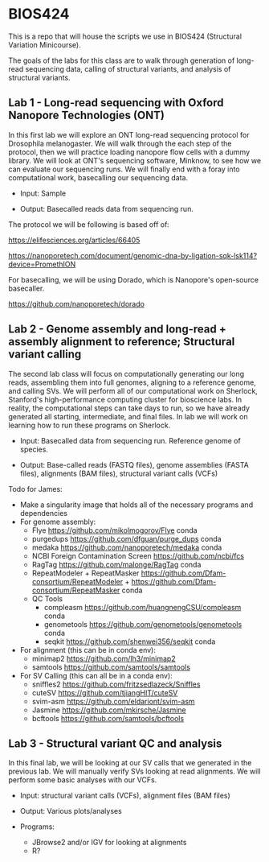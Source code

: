 # BIOS424
This is a repo that will house the scripts we use in BIOS424 (Structural Variation Minicourse).

The goals of the labs for this class are to walk through generation of long-read sequencing data, calling of structural variants, and analysis of structural variants.

## Lab 1 - Long-read sequencing with Oxford Nanopore Technologies (ONT)
In this first lab we will explore an ONT long-read sequencing protocol for Drosophila melanogaster.
We will walk through the each step of the protocol, then we will practice loading nanopore flow cells with a dummy library.
We will look at ONT's sequencing software, Minknow, to see how we can evaluate our sequencing runs.
We will finally end with a foray into computational work, basecalling our sequencing data.

- Input: Sample

- Output: Basecalled reads data from sequencing run.

The protocol we will be following is based off of:

https://elifesciences.org/articles/66405

https://nanoporetech.com/document/genomic-dna-by-ligation-sqk-lsk114?device=PromethION

For basecalling, we will be using Dorado, which is Nanopore's open-source basecaller.

https://github.com/nanoporetech/dorado

## Lab 2 - Genome assembly and long-read + assembly alignment to reference; Structural variant calling
The second lab class will focus on computationally generating our long reads, assembling them into full genomes, aligning to a reference genome, and calling SVs.
We will perform all of our computational work on Sherlock, Stanford's high-performance computing cluster for bioscience labs. In reality, the computational steps can take days to run, so we have already generated all starting, intermediate, and final files.
In lab we will work on learning how to run these programs on Sherlock.

- Input: Basecalled data from sequencing run. Reference genome of species.

- Output: Base-called reads (FASTQ files), genome assemblies (FASTA files), alignments (BAM files), structural variant calls (VCFs)

Todo for James:
- Make a singularity image that holds all of the necessary programs and dependencies
- For genome assembly:
  - Flye https://github.com/mikolmogorov/Flye conda
  - purgedups https://github.com/dfguan/purge_dups conda
  - medaka https://github.com/nanoporetech/medaka conda
  - NCBI Foreign Contamination Screen https://github.com/ncbi/fcs
  - RagTag https://github.com/malonge/RagTag conda
  - RepeatModeler + RepeatMasker https://github.com/Dfam-consortium/RepeatModeler + https://github.com/Dfam-consortium/RepeatMasker conda
  - QC Tools
    - compleasm https://github.com/huangnengCSU/compleasm conda
    - genometools https://github.com/genometools/genometools conda
    - seqkit https://github.com/shenwei356/seqkit conda
- For alignment (this can be in conda env):
  - minimap2 https://github.com/lh3/minimap2
  - samtools https://github.com/samtools/samtools
- For SV Calling (this can all be in a conda env):
  - sniffles2 https://github.com/fritzsedlazeck/Sniffles
  - cuteSV https://github.com/tjiangHIT/cuteSV
  - svim-asm https://github.com/eldariont/svim-asm
  - Jasmine https://github.com/mkirsche/Jasmine
  - bcftools https://github.com/samtools/bcftools

## Lab 3 - Structural variant QC and analysis
In this final lab, we will be looking at our SV calls that we generated in the previous lab. We will manually verify SVs looking at read alignments. We will perform some basic analyses with our VCFs.

- Input: structural variant calls (VCFs), alignment files (BAM files)
- Output: Various plots/analyses

- Programs:
  - JBrowse2 and/or IGV for looking at alignments
  - R?
